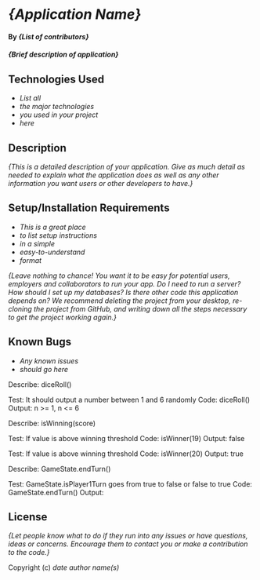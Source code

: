 # _{Application Name}_

#### By _**{List of contributors}**_

#### _{Brief description of application}_

## Technologies Used

- _List all_
- _the major technologies_
- _you used in your project_
- _here_

## Description

_{This is a detailed description of your application. Give as much detail as needed to explain what the application does as well as any other information you want users or other developers to have.}_

## Setup/Installation Requirements

- _This is a great place_
- _to list setup instructions_
- _in a simple_
- _easy-to-understand_
- _format_

_{Leave nothing to chance! You want it to be easy for potential users, employers and collaborators to run your app. Do I need to run a server? How should I set up my databases? Is there other code this application depends on? We recommend deleting the project from your desktop, re-cloning the project from GitHub, and writing down all the steps necessary to get the project working again.}_

## Known Bugs

- _Any known issues_
- _should go here_

Describe: diceRoll()

Test: It should output a number between 1 and 6 randomly
Code: diceRoll()
Output: n >= 1, n <= 6

Describe: isWinning(score)

Test: If value is above winning threshold
Code: isWinner(19)
Output: false

Test: If value is above winning threshold
Code: isWinner(20)
Output: true

Describe: GameState.endTurn()

Test: GameState.isPlayer1Turn goes from true to false or false to true
Code: GameState.endTurn()
Output:

## License

_{Let people know what to do if they run into any issues or have questions, ideas or concerns. Encourage them to contact you or make a contribution to the code.}_

Copyright (c) _date_ _author name(s)_

